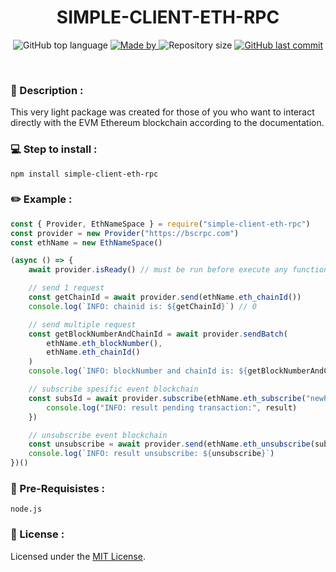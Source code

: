 <h1 align="center">
    SIMPLE-CLIENT-ETH-RPC
</h1>

<p align="center">
  <img alt="GitHub top language" src="https://img.shields.io/github/languages/top/damartripamungkas/simple-client-eth-rpc?color=04D361&labelColor=000000">
  
  <a href="#">
    <img alt="Made by" src="https://img.shields.io/static/v1?label=made%20by&message=damartripamungkas&color=04D361&labelColor=000000">
  </a>
  
  <img alt="Repository size" src="https://img.shields.io/github/repo-size/damartripamungkas/simple-client-eth-rpc?color=04D361&labelColor=000000">
  
  <a href="#">
    <img alt="GitHub last commit" src="https://img.shields.io/github/last-commit/damartripamungkas/simple-client-eth-rpc?color=04D361&labelColor=000000">
  </a>
</p>

<br>

### 📖 Description :
This very light package was created for those of you who want to interact directly with the EVM Ethereum blockchain according to the documentation.

### 💻 Step to install : 
```
npm install simple-client-eth-rpc
```

### ✏️ Example :
```javascript
const { Provider, EthNameSpace } = require("simple-client-eth-rpc")
const provider = new Provider("https://bscrpc.com")
const ethName = new EthNameSpace()

(async () => {
    await provider.isReady() // must be run before execute any function

    // send 1 request
    const getChainId = await provider.send(ethName.eth_chainId())
    console.log(`INFO: chainid is: ${getChainId}`) // 0

    // send multiple request
    const getBlockNumberAndChainId = await provider.sendBatch(
        ethName.eth_blockNumber(),
        ethName.eth_chainId()
    )
    console.log(`INFO: blockNumber and chainId is: ${getBlockNumberAndChainId}`) // [ 0, 0 ]

    // subscribe spesific event blockchain
    const subsId = await provider.subscribe(ethName.eth_subscribe("newPendingTransactions"), (result) => {
        console.log("INFO: result pending transaction:", result)
    })

    // unsubscribe event blockchain
    const unsubscribe = await provider.send(ethName.eth_unsubscribe(subsId))
    console.log(`INFO: result unsubscribe: ${unsubscribe}`)
})()
```

### 🧾 Pre-Requisistes :
```
node.js
```
 
### 📝 License :
Licensed under the [MIT License](./LICENSE).